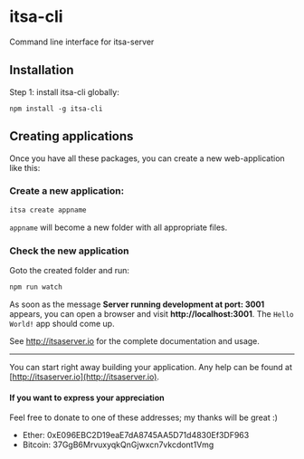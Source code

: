 # itsa-cli
Command line interface for itsa-server

## Installation

Step 1: install itsa-cli globally:

```
npm install -g itsa-cli
```

## Creating applications

Once you have all these packages, you can create a new web-application like this:

### Create a new application:

```js
itsa create appname
```

`appname` will become a new folder with all appropriate files.

### Check the new application

Goto the created folder and run:

```js
npm run watch
```

As soon as the message **Server running development at port: 3001** appears, you can open a browser and visit **http://localhost:3001**. The `Hello World!` app should come up.

See http://itsaserver.io for the complete documentation and usage.


--------------

You can start right away building your application. Any help can be found at [http://itsaserver.io](http://itsaserver.io).

#### If you want to express your appreciation

Feel free to donate to one of these addresses; my thanks will be great :)

* Ether: 0xE096EBC2D19eaE7dA8745AA5D71d4830Ef3DF963
* Bitcoin: 37GgB6MrvuxyqkQnGjwxcn7vkcdont1Vmg
